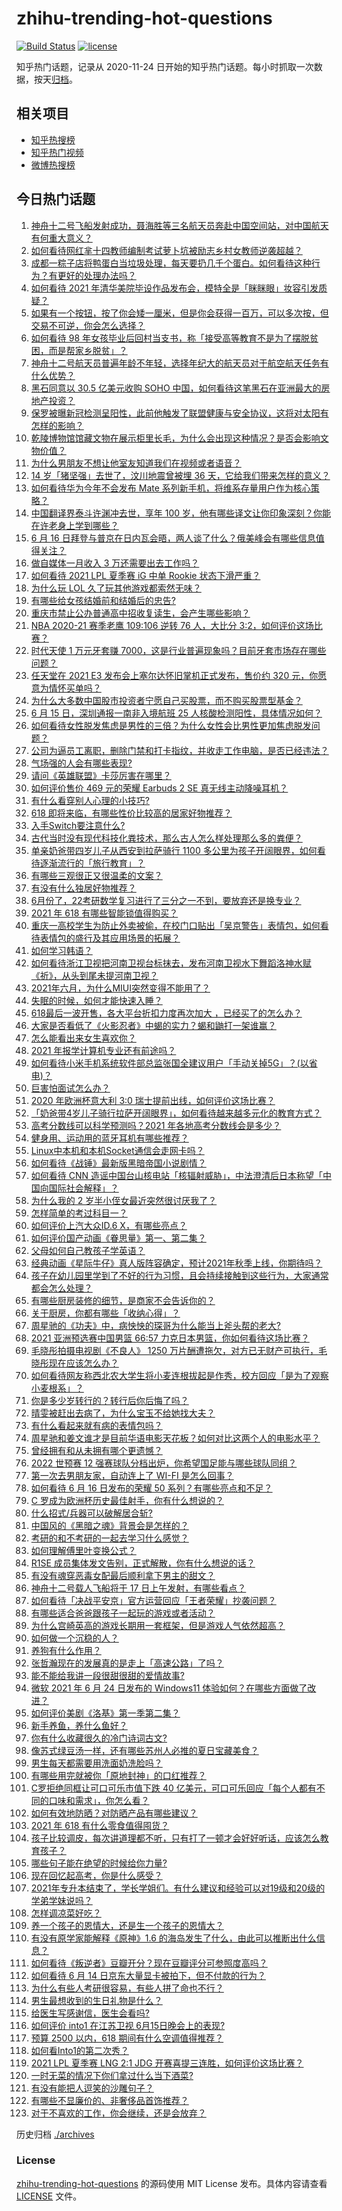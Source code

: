 # zhihu-trending-hot-questions

[![Build Status](https://github.com/justjavac/zhihu-trending-hot-questions/workflows/ci/badge.svg?branch=master)](https://github.com/justjavac/zhihu-trending-hot-questions/actions)
[![license](https://img.shields.io/github/license/justjavac/zhihu-trending-hot-questions)](https://github.com/justjavac/zhihu-trending-hot-questions/blob/master/LICENSE)

知乎热门话题，记录从 2020-11-24 日开始的知乎热门话题。每小时抓取一次数据，按天[归档](./archives)。

## 相关项目

- [知乎热搜榜](https://github.com/justjavac/zhihu-trending-top-search)
- [知乎热门视频](https://github.com/justjavac/zhihu-trending-hot-video)
- [微博热搜榜](https://github.com/justjavac/weibo-trending-hot-search)

## 今日热门话题

<!-- BEGIN -->
<!-- 最后更新时间 Thu Jun 17 2021 14:02:12 GMT+0800 (China Standard Time) -->

1. [神舟十二号飞船发射成功，聂海胜等三名航天员奔赴中国空间站，对中国航天有何重大意义？](https://www.zhihu.com/question/465393063)
2. [如何看待网红芈十四教师编制考试萝卜坑被励志乡村女教师逆袭超越？](https://www.zhihu.com/question/465163742)
3. [成都一粽子店将鸭蛋白当垃圾处理，每天要扔几千个蛋白。如何看待这种行为？有更好的处理办法吗？](https://www.zhihu.com/question/464471406)
4. [如何看待 2021
   年清华美院毕设作品发布会，模特全是「眯眯眼」妆容引发质疑？](https://www.zhihu.com/question/464319655)
5. [如果有一个按钮，按了你会矮一厘米，但是你会获得一百万，可以多次按，但交易不可逆，你会怎么选择？](https://www.zhihu.com/question/367519449)
6. [如何看待 98
   年女孩毕业后回村当支书，称「接受高等教育不是为了摆脱贫困，而是帮家乡脱贫」？](https://www.zhihu.com/question/465207940)
7. [神舟十二号航天员普遍年龄不年轻，选择年纪大的航天员对于航空航天任务有什么优势？](https://www.zhihu.com/question/465284337)
8. [黑石同意以 30.5 亿美元收购 SOHO
   中国，如何看待这笔黑石在亚洲最大的房地产投资？](https://www.zhihu.com/question/465393675)
9. [保罗被曝新冠检测呈阳性，此前他触发了联盟健康与安全协议，这将对太阳有怎样的影响？](https://www.zhihu.com/question/465408333)
10. [乾陵博物馆馆藏文物在展示柜里长毛，为什么会出现这种情况？是否会影响文物价值？](https://www.zhihu.com/question/465179682)
11. [为什么男朋友不想让他室友知道我们在视频或者语音？](https://www.zhihu.com/question/465047050)
12. [14 岁「猪坚强」去世了，汶川地震曾被埋 36
    天，它给我们带来怎样的意义？](https://www.zhihu.com/question/465481304)
13. [如何看待华为今年不会发布 Mate
    系列新手机，将维系存量用户作为核心策略？](https://www.zhihu.com/question/465383357)
14. [中国翻译界泰斗许渊冲去世，享年 100
    岁，他有哪些译文让你印象深刻？你能在许老身上学到哪些？](https://www.zhihu.com/question/465502478)
15. [6 月 16
    日拜登与普京在日内瓦会晤，两人谈了什么？俄美峰会有哪些信息值得关注？](https://www.zhihu.com/question/465409295)
16. [做自媒体一月收入 3 万还需要出去工作吗？](https://www.zhihu.com/question/457544338)
17. [如何看待 2021 LPL 夏季赛 iG 中单 Rookie
    状态下滑严重？](https://www.zhihu.com/question/465030839)
18. [为什么玩 LOL 久了玩其他游戏都索然无味？](https://www.zhihu.com/question/462644970)
19. [有哪些给女孩结婚前和结婚后的忠告?](https://www.zhihu.com/question/403004506)
20. [重庆市禁止公办普通高中招收复读生，会产生哪些影响？](https://www.zhihu.com/question/465388410)
21. [NBA 2020-21 赛季老鹰 109:106 逆转 76 人，大比分
    3:2，如何评价这场比赛？](https://www.zhihu.com/question/465463610)
22. [时代天使 1 万元牙套赚
    7000，这是行业普遍现象吗？目前牙套市场存在哪些问题？](https://www.zhihu.com/question/465348950)
23. [任天堂在 2021 E3 发布会上塞尔达怀旧掌机正式发布，售价约 320
    元，你愿意为情怀买单吗？](https://www.zhihu.com/question/465289380)
24. [为什么大多数中国股市投资者宁愿自己买股票，而不购买股票型基金？](https://www.zhihu.com/question/32166514)
25. [6 月 15 日，深圳通报一南非入境航班 25
    人核酸检测阳性，具体情况如何？](https://www.zhihu.com/question/465324619)
26. [如何看待女性脱发焦虑是男性的三倍？为什么女性会比男性更加焦虑脱发问题？](https://www.zhihu.com/question/465383951)
27. [公司为逼员工离职，删除门禁和打卡指纹，并收走工作电脑，是否已经违法？](https://www.zhihu.com/question/458446577)
28. [气场强的人会有哪些表现?](https://www.zhihu.com/question/25151940)
29. [请问《英雄联盟》卡莎厉害在哪里？](https://www.zhihu.com/question/464172547)
30. [如何评价售价 469 元的荣耀 Earbuds 2 SE
    真无线主动降噪耳机？](https://www.zhihu.com/question/465408645)
31. [有什么看穿别人心理的小技巧?](https://www.zhihu.com/question/349419279)
32. [618 即将来临，有哪些性价比较高的居家好物推荐？](https://www.zhihu.com/question/465415840)
33. [入手Switch要注意什么?](https://www.zhihu.com/question/316296166)
34. [古代当时没有现代科技化粪技术，那么古人怎么样处理那么多的粪便？](https://www.zhihu.com/question/464580573)
35. [单亲奶爸带四岁儿子从西安到拉萨骑行 1100
    多公里为孩子开阔眼界，如何看待逐渐流行的「旅行教育」？](https://www.zhihu.com/question/465096300)
36. [有哪些三观很正又很温柔的文案？](https://www.zhihu.com/question/458254625)
37. [有没有什么独居好物推荐？](https://www.zhihu.com/question/445534686)
38. [6月份了，22考研数学复习进行了三分之一不到，要放弃还是换专业？](https://www.zhihu.com/question/464449112)
39. [2021 年 618 有哪些智能锁值得购买？](https://www.zhihu.com/question/465401695)
40. [重庆一高校学生为防止外卖被偷，在校门口贴出「吴京警告」表情包，如何看待表情包的盛行及其应用场景的拓展？](https://www.zhihu.com/question/465131961)
41. [如何学习韩语？](https://www.zhihu.com/question/19830338)
42. [如何看待浙江卫视把河南卫视台标抹去，发布河南卫视水下舞蹈洛神水赋《祈》，从头到尾未提河南卫视？](https://www.zhihu.com/question/465063765)
43. [2021年六月，为什么MIUI突然变得不能用了？](https://www.zhihu.com/question/464439883)
44. [失眠的时候，如何才能快速入睡？](https://www.zhihu.com/question/269430375)
45. [618最后一波开售，各大平台折扣力度再次加大
    ，已经买了的怎么办？](https://www.zhihu.com/question/465206197)
46. [大家是否看低了《火影忍者》中蝎的实力？蝎和鼬打一架谁赢？](https://www.zhihu.com/question/464702791)
47. [怎么能看出来女生喜欢你？](https://www.zhihu.com/question/453143428)
48. [2021 年报学计算机专业还有前途吗？](https://www.zhihu.com/question/458339006)
49. [如何看待小米手机系统软件部总监张国全建议用户「手动关掉5G」？(以省电)？](https://www.zhihu.com/question/464463766)
50. [巨害怕面试怎么办？](https://www.zhihu.com/question/451100355)
51. [2020 年欧洲杯意大利 3:0
    瑞士提前出线，如何评价这场比赛？](https://www.zhihu.com/question/465457313)
52. [「奶爸带4岁儿子骑行拉萨开阔眼界」，如何看待越来越多元化的教育方式？](https://www.zhihu.com/question/465083425)
53. [高考分数线可以科学预测吗？2021 年各地高考分数线会是多少？](https://www.zhihu.com/question/463915101)
54. [健身用、运动用的蓝牙耳机有哪些推荐？](https://www.zhihu.com/question/43456110)
55. [Linux中本机和本机Socket通信会走网卡吗？](https://www.zhihu.com/question/43590414)
56. [如何看待《战锤》最新版黑暗帝国小说剧情？](https://www.zhihu.com/question/462535625)
57. [如何看待 CNN
    造谣中国台山核电站「核辐射威胁」，中法澄清后日本称望「中国向国际社会解释」？](https://www.zhihu.com/question/465318332)
58. [为什么我的 2 岁半小侄女最近突然很讨厌我了？](https://www.zhihu.com/question/464633812)
59. [怎样简单的考过科目一？](https://www.zhihu.com/question/295927949)
60. [如何评价上汽大众ID.6 X，有哪些亮点？](https://www.zhihu.com/question/465357096)
61. [如何评价国产动画《眷思量》第一、第二集？](https://www.zhihu.com/question/464935086)
62. [父母如何自己教孩子学英语？](https://www.zhihu.com/question/34012296)
63. [经典动画《星际牛仔》真人版阵容确定，预计2021年秋季上线，你期待吗？](https://www.zhihu.com/question/464080191)
64. [孩子在幼儿园里学到了不好的行为习惯，且会持续接触到这些行为，大家通常都会怎么处理？](https://www.zhihu.com/question/460615230)
65. [有哪些厨房装修的细节，是商家不会告诉你的？](https://www.zhihu.com/question/359436060)
66. [关于厨房，你都有哪些「收纳心得」？](https://www.zhihu.com/question/455509376)
67. [周星驰的《功夫》中，病怏怏的琛哥为什么能当上斧头帮的老大?](https://www.zhihu.com/question/460071485)
68. [2021 亚洲预选赛中国男篮 66:57
    力克日本男篮，你如何看待这场比赛？](https://www.zhihu.com/question/465335366)
69. [毛晓彤拍摄电视剧《不良人》 1250
    万片酬遭拖欠，对方已无财产可执行，毛晓彤现在应该怎么办？](https://www.zhihu.com/question/465208835)
70. [如何看待网友称西北农大学生将小麦连根拔起是作秀，校方回应「是为了观察小麦根系」？](https://www.zhihu.com/question/465265604)
71. [你是多少岁转行的？转行后你后悔了吗？](https://www.zhihu.com/question/420770266)
72. [晴雯被赶出去病了，为什么宝玉不给她找大夫？](https://www.zhihu.com/question/464950110)
73. [有什么看起来就有病的表情包吗？](https://www.zhihu.com/question/459596154)
74. [周星驰和姜文谁才是目前华语电影天花板？如何对比这两个人的电影水平？](https://www.zhihu.com/question/463799369)
75. [曾经拥有和从未拥有哪个更遗憾？](https://www.zhihu.com/question/463488790)
76. [2022 世预赛 12
    强赛球队分档出炉，你希望国足能与哪些球队同组？](https://www.zhihu.com/question/465258786)
77. [第一次去男朋友家，自动连上了 WI-FI 是怎么回事？](https://www.zhihu.com/question/464961722)
78. [如何看待 6 月 16 日发布的荣耀 50
    系列？有哪些亮点和不足？](https://www.zhihu.com/question/464503288)
79. [C 罗成为欧洲杯历史最佳射手，你有什么想说的？](https://www.zhihu.com/question/465254279)
80. [什么招式/兵器可以破解居合斩?](https://www.zhihu.com/question/459599241)
81. [中国风的《黑暗之魂》背景会是怎样的？](https://www.zhihu.com/question/294505979)
82. [考研的和不考研的一起去学习什么感觉？](https://www.zhihu.com/question/454852118)
83. [如何理解傅里叶变换公式？](https://www.zhihu.com/question/19714540)
84. [R1SE 成员集体发文告别，正式解散，你有什么想说的话？](https://www.zhihu.com/question/464906683)
85. [有没有魂穿恶毒女配最后顺利拿下男主的甜文？](https://www.zhihu.com/question/445174404)
86. [神舟十二号载人飞船将于 17 日上午发射，有哪些看点？](https://www.zhihu.com/question/465272474)
87. [如何看待「决战平安京」官方运营回应「王者荣耀」抄袭问题？](https://www.zhihu.com/question/465195776)
88. [有哪些适合爸爸跟孩子一起玩的游戏或者活动？](https://www.zhihu.com/question/60498981)
89. [为什么宫崎英高的游戏长期用一套框架，但是游戏人气依然超高？](https://www.zhihu.com/question/465104881)
90. [如何做一个沉稳的人？](https://www.zhihu.com/question/298243670)
91. [养狗有什么作用？](https://www.zhihu.com/question/455659791)
92. [张哲瀚现在的发展真的是走上「高速公路」了吗？](https://www.zhihu.com/question/464776992)
93. [能不能给我讲一段很甜很甜的爱情故事?](https://www.zhihu.com/question/357604104)
94. [微软 2021 年 6 月 24 日发布的 Windows11
    体验如何？在哪些方面做了改进？](https://www.zhihu.com/question/465279770)
95. [如何评价美剧《洛基》第一季第二集？](https://www.zhihu.com/question/465306226)
96. [新手养鱼，养什么鱼好？](https://www.zhihu.com/question/425639824)
97. [你有什么收藏很久的冷门诗词古文?](https://www.zhihu.com/question/446560681)
98. [像苏式绿豆汤一样，还有哪些苏州人必推的夏日宝藏美食？](https://www.zhihu.com/question/465122287)
99. [男生每天都需要用洗面奶洗脸吗？](https://www.zhihu.com/question/463918849)
100. [有哪些用完就被你「原地封神」的口红推荐？](https://www.zhihu.com/question/464075483)
101. [C罗拒绝同框让可口可乐市值下跌 40
     亿美元，可口可乐回应「每个人都有不同的口味和需求」，你怎么看？](https://www.zhihu.com/question/465292823)
102. [如何有效地防晒？对防晒产品有哪些建议？](https://www.zhihu.com/question/20141423)
103. [2021 年 618 有什么零食值得囤货？](https://www.zhihu.com/question/459223718)
104. [孩子比较调皮，每次讲道理都不听，只有打了一顿才会好好听话，应该怎么教育孩子？](https://www.zhihu.com/question/455635806)
105. [哪些句子能在绝望的时候给你力量?](https://www.zhihu.com/question/461255650)
106. [现在回忆起高考，你是什么感受？](https://www.zhihu.com/question/279826998)
107. [2021年专升本结束了，学长学姐们。有什么建议和经验可以对19级和20级的学弟学妹说吗？](https://www.zhihu.com/question/458630742)
108. [怎样调凉菜好吃？](https://www.zhihu.com/question/352465516)
109. [养一个孩子的恩情大，还是生一个孩子的恩情大？](https://www.zhihu.com/question/344589485)
110. [有没有原学家能解释《原神》1.6
     的海岛发生了什么，由此可以推断出什么信息？](https://www.zhihu.com/question/465176624)
111. [如何看待《叛逆者》豆瓣开分？现在豆瓣评分可参照度高吗？](https://www.zhihu.com/question/465131172)
112. [如何看待 6 月 14 日京东大量显卡被拍下，但不付款的行为？](https://www.zhihu.com/question/465139496)
113. [为什么有些人考研很容易，有些人拼了命也不行？](https://www.zhihu.com/question/464366430)
114. [男生最想收到的生日礼物是什么？](https://www.zhihu.com/question/20235357)
115. [给医生写感谢信，医生会看吗?](https://www.zhihu.com/question/461215612)
116. [如何评价 into1 在江苏卫视 6月15日晚会上的表现?](https://www.zhihu.com/question/465098736)
117. [预算 2500 以内，618 期间有什么空调值得推荐？](https://www.zhihu.com/question/458511177)
118. [如何看Into1的第二次秀？](https://www.zhihu.com/question/465218190)
119. [2021 LPL 夏季赛 LNG 2:1 JDG
     开赛喜提三连胜，如何评价这场比赛？](https://www.zhihu.com/question/465178025)
120. [一时无菜的情况下你们拿过什么当下酒菜?](https://www.zhihu.com/question/441373755)
121. [有没有能把人逗笑的沙雕句子？](https://www.zhihu.com/question/465106856)
122. [有哪些不显廉价的、非奢侈品首饰推荐？](https://www.zhihu.com/question/38580281)
123. [对于不喜欢的工作，你会继续，还是会放弃？](https://www.zhihu.com/question/463097088)

<!-- END -->

历史归档 [./archives](./archives)

### License

[zhihu-trending-hot-questions](https://github.com/justjavac/zhihu-trending-hot-questions)
的源码使用 MIT License 发布。具体内容请查看 [LICENSE](./LICENSE) 文件。
